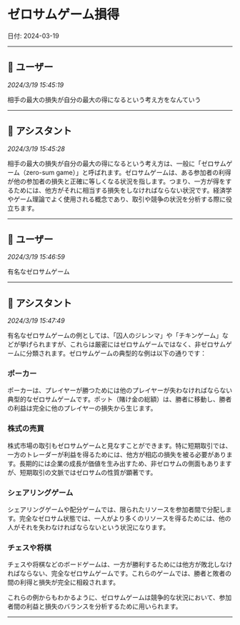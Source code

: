 # ゼロサムゲーム損得

日付: 2024-03-19

---

## 👤 ユーザー
*2024/3/19 15:45:19*

相手の最大の損失が自分の最大の得になるという考え方をなんていう

---

## 🤖 アシスタント
*2024/3/19 15:45:28*

相手の最大の損失が自分の最大の得になるという考え方は、一般に「ゼロサムゲーム（zero-sum game）」と呼ばれます。ゼロサムゲームは、ある参加者の利得が他の参加者の損失と正確に等しくなる状況を指します。つまり、一方が得をするためには、他方がそれに相当する損失をしなければならない状況です。経済学やゲーム理論でよく使用される概念であり、取引や競争の状況を分析する際に役立ちます。

---

## 👤 ユーザー
*2024/3/19 15:46:59*

有名なゼロサムゲーム

---

## 🤖 アシスタント
*2024/3/19 15:47:49*

有名なゼロサムゲームの例としては、「囚人のジレンマ」や「チキンゲーム」などが挙げられますが、これらは厳密にはゼロサムゲームではなく、非ゼロサムゲームに分類されます。ゼロサムゲームの典型的な例は以下の通りです：

### ポーカー

ポーカーは、プレイヤーが勝つためには他のプレイヤーが失わなければならない典型的なゼロサムゲームです。ポット（賭け金の総額）は、勝者に移動し、勝者の利益は完全に他のプレイヤーの損失から生じます。

### 株式の売買

株式市場の取引もゼロサムゲームと見なすことができます。特に短期取引では、一方のトレーダーが利益を得るためには、他方が相応の損失を被る必要があります。長期的には企業の成長が価値を生み出すため、非ゼロサムの側面もありますが、短期取引の文脈ではゼロサムの性質が顕著です。

### シェアリングゲーム

シェアリングゲームや配分ゲームでは、限られたリソースを参加者間で分配します。完全なゼロサム状態では、一人がより多くのリソースを得るためには、他の人がそれを失わなければならないという状況になります。

### チェスや将棋

チェスや将棋などのボードゲームは、一方が勝利するためには他方が敗北しなければならない、完全なゼロサムゲームです。これらのゲームでは、勝者と敗者の間の利得と損失が完全に相殺されます。

これらの例からもわかるように、ゼロサムゲームは競争的な状況において、参加者間の利益と損失のバランスを分析するために用いられます。

---
